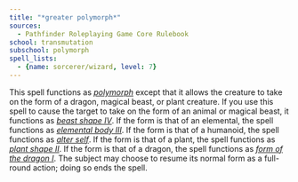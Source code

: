 ```yaml
---
title: "*greater polymorph*"
sources:
  - Pathfinder Roleplaying Game Core Rulebook
school: transmutation
subschool: polymorph
spell_lists:
  - {name: sorcerer/wizard, level: 7}
---
```


This spell functions as [*polymorph*](/spells/polymorph/) except that it allows the creature to take on the form of a dragon, magical beast, or plant creature. If you use this spell to cause the target to take on the form of an animal or magical beast, it functions as [*beast shape IV*](/spells/beast-shape-iv/). If the form is that of an elemental, the spell functions as [*elemental body III*](/spells/elemental-body-iii/). If the form is that of a humanoid, the spell functions as [*alter self*](/spells/alter-self/). If the form is that of a plant, the spell functions as [*plant shape II*](/spells/plant-shape-ii/). If the form is that of a dragon, the spell functions as [*form of the dragon I*](/spells/form-of-the-dragon-i/). The subject may choose to resume its normal form as a full-round action; doing so ends the spell.

